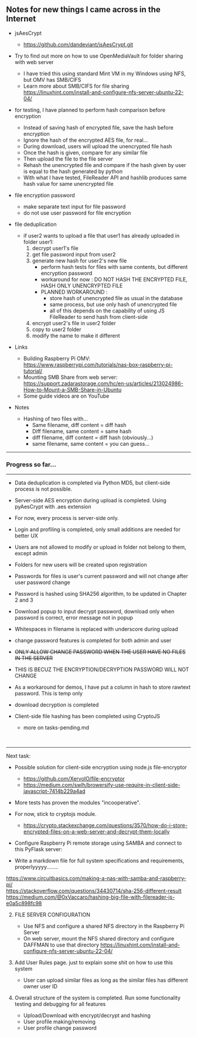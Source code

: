 ## Notes for new things I came across in the Internet

- jsAesCrypt
    - https://github.com/dandeviant/jsAesCrypt.git 


- Try to find out more on how to use OpenMediaVault for folder sharing with web server
    - I have tried this using standard Mint VM in my Windows using NFS, but OMV has SMB/CIFS
    - Learn more about SMB/CIFS for file sharing https://linuxhint.com/install-and-configure-nfs-server-ubuntu-22-04/

- for testing, I have planned to perform hash comparison before encryption
    - Instead of saving hash of encrypted file, save the hash before encryption
    - Ignore the hash of the encrypted AES file, for real...
    - During download, users will upload the unencrypted file hash
    - Once the hash is given, compare for any similar file 
    - Then upload the file to the file server
    - Rehash the unencrypted file and compare if the hash given by user is equal to the hash generated by python
    - With what I have tested, FileReader API and hashlib produces same hash value for same unencrypted file

- file encryption password
    - make separate text input for file password
    - do not use user password for file encryption

- file deduplication
    - if user2 wants to upload a file that user1 has already uploaded in folder user1:
        1. decrypt user1's file
        2. get file password input from user2
        3. generate new hash for user2's new file
            - perform hash tests for files with same contents, but different encryption password
            - workaround for now : DO NOT HASH THE ENCRYPTED FILE, HASH ONLY UNENCRYPTED FILE
            - PLANNED WORKAROUND :
                - store hash of unencrypted file as usual in the database
                - same process, but use only hash of unencrypted file
                - all of this depends on the capability of using JS FileReader to send hash from client-side
        4. encrypt user2's file in user2 folder
        5. copy to user2 folder
        6. modify the name to make it different


- Links
    - Building Raspberry Pi OMV: https://www.raspberrypi.com/tutorials/nas-box-raspberry-pi-tutorial/
    - Mounting SMB Share from web server: https://support.zadarastorage.com/hc/en-us/articles/213024986-How-to-Mount-a-SMB-Share-in-Ubuntu
    - Some guide videos are on YouTube


- Notes
    - Hashing of two files with...
        - Same filename, diff content = diff hash
        - Diff filename, same content = same hash
        - diff filename, diff content = diff hash (obviously...)
        - same filename, same content = you can guess...
---

### Progress so far...

---
- Data deduplication is completed via Python MD5, but client-side process is not possible.<br>
- Server-side AES encryption during upload is completed. Using pyAesCrypt with .aes extension
- For now, every process is server-side only.<br>
- Login and profiling is completed, only small additions are needed for better UX<br>
- Users are not allowed to modify or upload in folder not belong to them, except admin<br>
- Folders for new users will be created upon registration<br>
- Passwords for files is user's current password and will not change after user password change<br>
- Password is hashed using SHA256 algorithm, to be updated in Chapter 2 and 3<br>
- Download popup to input decrypt password, download only when password is correct, error message not in popup<br>
- Whitespaces in filename is replaced with underscore during upload

- change password features is completed for both admin and user
- <s>ONLY ALLOW CHANGE PASSWORD WHEN THE USER HAVE NO FILES IN THE SERVER</s>
- THIS IS BECUZ THE ENCRYPTION/DECRYPTION PASSWORD WILL NOT CHANGE<br>
- As a workaround for demos, I have put a column in hash to store rawtext password. This is temp only<br>

- download decryption is completed


- Client-side file hashing has been completed using CryptoJS
    - more on tasks-pending.md
    
<br>

---
Next task:<br>

- Possible solution for client-side encryption using node.js file-encryptor
    - https://github.com/XervoIO/file-encryptor
    - https://medium.com/swlh/browersify-use-require-in-client-side-javascript-7414b229a4ad
- More tests has proven the modules "incooperative".
- For now, stick to cryptojs module.
    - https://crypto.stackexchange.com/questions/3570/how-do-i-store-encrypted-files-on-a-web-server-and-decrypt-them-locally

- Configure Raspberry Pi remote storage using SAMBA and connect to this PyFlask server:
- Write a markdown file for full system specifications and requirements, properlyyyyy........

https://www.circuitbasics.com/making-a-nas-with-samba-and-raspberry-pi/<br>
https://stackoverflow.com/questions/34430714/sha-256-different-result <br>
https://medium.com/@0xVaccaro/hashing-big-file-with-filereader-js-e0a5c898fc98 <br>


2. FILE SERVER CONFIGURATION
    - Use NFS and configure a shared NFS directory in the Raspberry Pi Server
    - On web server, mount the NFS shared directory and configure DAFFMAN to use that directory
https://linuxhint.com/install-and-configure-nfs-server-ubuntu-22-04/

3. Add User Rules page. just to explain some shit on how to use this system
    - User can upload similar files as long as the similar files has different owner user ID
4. Overall structure of the system is completed. Run some functionality testing and debugging for all features
    - Upload/Download with encrypt/decrypt and hashing
    - User profile making/removing
    - User profile change password
